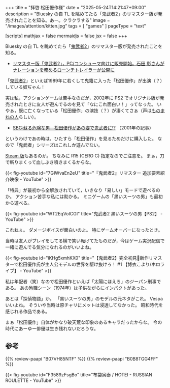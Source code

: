 +++
title = "拝啓 松田優作様"
date =  "2025-05-24T14:21:47+09:00"
description = "Bluesky の自 TL を眺めてたら「鬼武者2」のリマスター版が発売されたことを知る。あー。クラクラする"
image = "/images/attention/kitten.jpg"
tags = [ "games" ]
pageType = "text"

[scripts]
  mathjax = false
  mermaidjs = false
  jsx = false
+++

Bluesky の自 TL を眺めてたら「[鬼武者2]」のリマスター版が発売されたことを知る。

- [リマスター版「鬼武者2」，PC/コンシューマ向けに販売開始。石田 彰さんがナレーションを務めるローンチトレイラーが公開に](https://www.4gamer.net/games/879/G087953/20250523042/)

「[鬼武者2]」といえば1989年に若くして鬼籍に入った「松田優作」が出演（？）している奴ぢゃん！

実は私，アクションゲームは苦手なのだが，2002年に PS2 でオリジナル版が発売されたときに友人が遊んでるのを見て「なにこれ面白い！」ってなった。
いやぁ，既に亡くなっている「松田優作」の演技（？）が凄くてさぁ（声は[ものまねの人](https://dic.pixiv.net/a/%E3%83%8F%E3%83%BC%E3%83%89%E3%83%9C%E3%82%A4%E3%83%AB%E3%83%89%E5%B7%A5%E8%97%A4 "ハードボイルド工藤 (はーどぼいるどくどう)とは【ピクシブ百科事典】")らしい）。

- [SBG:蘇る危険な男―松田優作があの姿で鬼武者に!?](https://nlab.itmedia.co.jp/games/gsnews/0110/28/news02.html) （2001年の記事）

というわけであの時は，ひたすら「松田優作」を見るためだけに購入した。
なので「鬼武者」シリーズはこれしか遊んでない。

[Steam 版](https://store.steampowered.com/app/3046600/ "Steam：鬼武者2")もあるのか。
ちなみに R15 (CERO C) 指定なのでご注意を。
まぁ，刀で斬りまくって血しぶき噴きまくるからな。

{{< fig-youtube id="7GIWvaEn2eU" title="『鬼武者2』リマスター 追加要素紹介映像 - YouTube" >}}

「特典」が最初から全解放されていて，いきなり「易しい」モードで遊べるのか。
アクション苦手な私には助かる。
ミニゲームの「黒いスーツの男」も最初から遊べる。

{{< fig-youtube id="WT2EqVoICGI" title="鬼武者2 黒いスーツの男【PS2】 - YouTube" >}}

これねぇ。
ダメージボイスが面白いのよ。
特にゲームオーバーになったとき。

当時は友人がプレイをしてる横で笑い転げてたものだが，今はゲーム実況配信で一緒に遊んでる気分になれるのがいいよね。

{{< fig-youtube id="iKHg5xmhKX0" title="【鬼武者2】完全初見🌟新作リマスターで松田優作氏が主人公モデルの世界を駆け抜けろ！ #1 【博衣こより/ホロライブ】 - YouTube" >}}

私は年配者（笑）なので松田優作といえば「太陽にほえろ」のジーパン刑事である。
あの殉職シーン（1974年）は子供ながらにインパクトがあった。

あとは「探偵物語」か。
「黒いスーツの男」のモデルの元ネタがこれ。
Vespa いいよね。
そういや当時は原チャリにメットは浸透してなかった。
昭和時代を感じれる作品である。

まぁ「松田優作」自体がかなり破天荒な印象のあるキャラだったからな。
今の時代にあーゆー俳優は生き残れないだろうな。

[鬼武者2]: https://www.capcom-games.com/onimusha/2/ja-jp/ "鬼武者2｜CAPCOM"

## 参考

{{% review-paapi "B07VH85NTF" %}} <!-- RUSSIAN ROULETTE 鬼武者2 布袋寅泰 -->
{{% review-paapi "B0B8TGG4FF" %}} <!-- 探偵物語 松田優作 -->

{{< fig-youtube id="F3589zFsgBo" title="布袋寅泰 / HOTEI - RUSSIAN ROULETTE - YouTube" >}}
